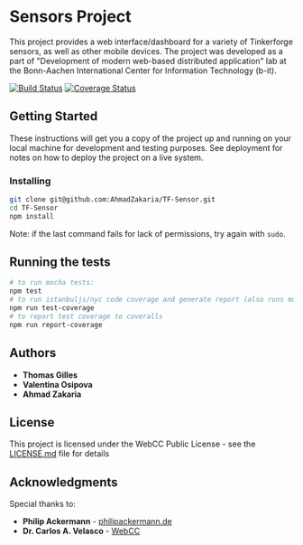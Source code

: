 # Sensors Project
This project provides a web interface/dashboard for a variety of Tinkerforge sensors, as well as other mobile devices. The project was developed as a part of "Development of modern web-based distributed application" lab at the Bonn-Aachen International Center for Information Technology (b-it).

[![Build Status](https://travis-ci.org/AhmadZakaria/TF-Sensor.svg?branch=master)](https://travis-ci.org/AhmadZakaria/TF-Sensor) [![Coverage Status](https://coveralls.io/repos/github/AhmadZakaria/TF-Sensor/badge.svg?branch=master)](https://coveralls.io/github/AhmadZakaria/TF-Sensor?branch=master)

## Getting Started

These instructions will get you a copy of the project up and running on your local machine for development and testing purposes. See deployment for notes on how to deploy the project on a live system.

### Installing

```sh
git clone git@github.com:AhmadZakaria/TF-Sensor.git
cd TF-Sensor
npm install
```
Note: if the last command fails for lack of permissions, try again with ```sudo```.

## Running the tests
```sh
# to run mocha tests:
npm test
# to run istanbuljs/nyc code coverage and generate report (also runs mocha tests)
npm run test-coverage
# to report test coverage to coveralls
npm run report-coverage
```
## Authors

* **Thomas Gilles**
* **Valentina Osipova**
* **Ahmad Zakaria**

## License

This project is licensed under the WebCC Public License - see the [LICENSE.md](LICENSE.md) file for details

## Acknowledgments
Special thanks to:
* **Philip Ackermann** - [philipackermann.de](http://philipackermann.de/)
* **Dr. Carlos A. Velasco** - [WebCC](https://www.fit.fraunhofer.de/en/fb/ucc/webcc.html)
